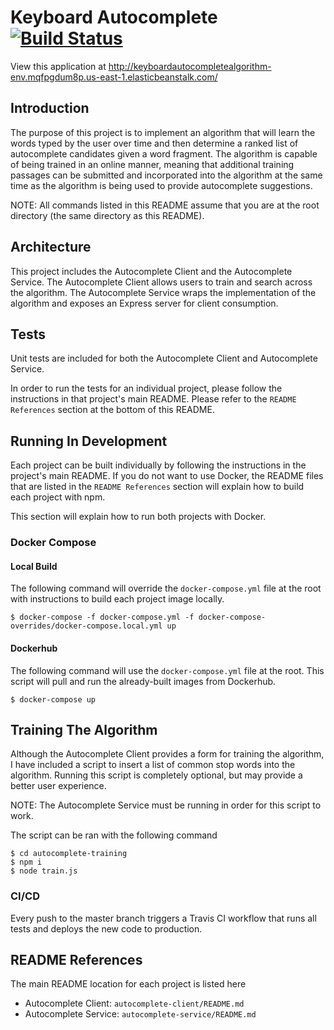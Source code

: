 # Keyboard Autocomplete [![Build Status](https://travis-ci.org/nvisal1/keyboard-autocomplete.svg?branch=master)](https://travis-ci.org/nvisal1/keyboard-autocomplete)

View this application at http://keyboardautocompletealgorithm-env.mqfpgdum8p.us-east-1.elasticbeanstalk.com/

## Introduction

The purpose of this project is to implement an algorithm that will learn the words typed by the user over time and then determine a ranked list of autocomplete candidates given a word fragment. The algorithm is capable of being trained in an online manner, meaning that additional training passages can be submitted and incorporated into the algorithm at the same time as the algorithm is being used to provide autocomplete suggestions.

NOTE: All commands listed in this README assume that you are at the root directory (the same directory as this README).

## Architecture

This project includes the Autocomplete Client and the Autocomplete Service. The Autocomplete Client allows users to train and search across the algorithm. The Autocomplete Service wraps the implementation of the algorithm and exposes an Express server for client consumption. 

## Tests

Unit tests are included for both the Autocomplete Client and Autocomplete Service. 

In order to run the tests for an individual project, please follow the instructions in that project's main README. Please refer to the `README References` section at the bottom of this README.


## Running In Development

Each project can be built individually by following the instructions in the project's main README.
If you do not want to use Docker, the README files that are listed in the `README References` section will explain how to build each project with npm.

This section will explain how to run both projects with Docker. 

### Docker Compose

#### Local Build

The following command will override the `docker-compose.yml` file at the root with instructions to build each project image locally.

```
$ docker-compose -f docker-compose.yml -f docker-compose-overrides/docker-compose.local.yml up
```

#### 

#### Dockerhub

The following command will use the `docker-compose.yml` file at the root. This script will pull and run the already-built images from Dockerhub.

```
$ docker-compose up
```

## Training The Algorithm

Although the Autocomplete Client provides a form for training the algorithm, I have included a script to insert a list of common stop words into the algorithm. Running this script is completely optional, but may provide a better user experience. 

NOTE: The Autocomplete Service must be running in order for this script to work.

The script can be ran with the following command
```
$ cd autocomplete-training
$ npm i
$ node train.js
```

### CI/CD

Every push to the master branch triggers a Travis CI workflow that runs all tests and deploys the new code to production.


## README References

The main README location for each project is listed here

- Autocomplete Client: `autocomplete-client/README.md`
- Autocomplete Service: `autocomplete-service/README.md`
